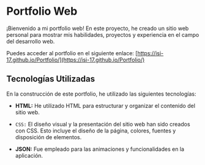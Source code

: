# Portfolio Web

¡Bienvenido a mi portfolio web! En este proyecto, he creado un sitio web personal para mostrar mis habilidades, proyectos y experiencia en el campo del desarrollo web. 

Puedes acceder al portfolio en el siguiente enlace: [https://isi-17.github.io/Portfolio/](https://isi-17.github.io/Portfolio/)

## Tecnologías Utilizadas

En la construcción de este portfolio, he utilizado las siguientes tecnologías:

- **HTML:** He utilizado HTML para estructurar y organizar el contenido del sitio web.

- `CSS:` El diseño visual y la presentación del sitio web han sido creados con CSS. Esto incluye el diseño de la página, colores, fuentes y disposición de elementos.

- **JSON:** Fue empleado para las animaciones y funcionalidades en la aplicación.

